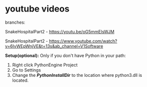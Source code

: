 # youtube videos
branches:

SnakeHospitalPart2 - https://youtu.be/oG5mmElsWJM

SnakeHospitalPart2 - https://www.youtube.com/watch?v=6IvWEpWnjVE&t=13s&ab_channel=V1Software

**Setup(optional):**
Only if you don't have Python in your path:
1) Right click PythonEngine Project 
2) Go to Settings
3) Change the ***PythonInstallDir*** to the location where python3.dll is located.

